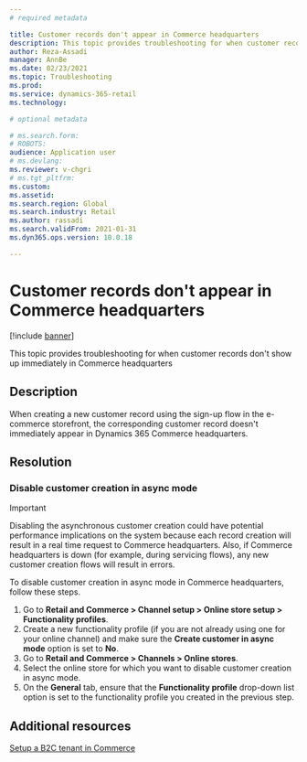 ```yaml
---
# required metadata

title: Customer records don't appear in Commerce headquarters
description: This topic provides troubleshooting for when customer records don't show up immediately in Commerce headquarters. 
author: Reza-Assadi
manager: AnnBe
ms.date: 02/23/2021
ms.topic: Troubleshooting
ms.prod: 
ms.service: dynamics-365-retail
ms.technology: 

# optional metadata

# ms.search.form: 
# ROBOTS: 
audience: Application user
# ms.devlang: 
ms.reviewer: v-chgri
# ms.tgt_pltfrm: 
ms.custom: 
ms.assetid: 
ms.search.region: Global
ms.search.industry: Retail
ms.author: rassadi
ms.search.validFrom: 2021-01-31
ms.dyn365.ops.version: 10.0.18

---
```


# Customer records don't appear in Commerce headquarters

[!include [banner](../../includes/banner.md)]

This topic provides troubleshooting for when customer records don't show up immediately in Commerce headquarters

## Description

When creating a new customer record using the sign-up flow in the e-commerce storefront, the corresponding customer record doesn't immediately appear in Dynamics 365 Commerce headquarters.

## Resolution

### Disable customer creation in async mode 

> [!IMPORTANT]
> Disabling the asynchronous customer creation could have potential performance implications on the system because each record creation will result in a real time request to Commerce headquarters. Also, if Commerce headquarters is down (for example, during servicing flows), any new customer creation flows will result in errors. 

To disable customer creation in async mode in Commerce headquarters, follow these steps.

1. Go to **Retail and Commerce \> Channel setup \> Online store setup \> Functionality profiles**.
1. Create a new functionality profile (if you are not already using one for your online channel) and make sure the **Create customer in async mode** option is set to **No**.
1. Go to **Retail and Commerce \> Channels \> Online stores**.
1. Select the online store for which you want to disable customer creation in async mode.
1. On the **General** tab, ensure that the **Functionality profile** drop-down list option is set to the functionality profile you created in the previous step.

## Additional resources

[Setup a B2C tenant in Commerce](../set-up-b2c-tenant.md)
